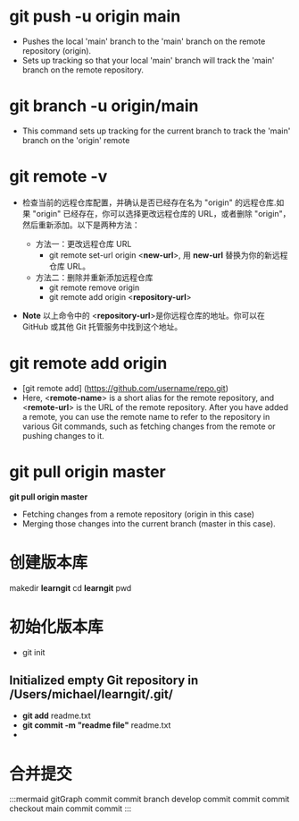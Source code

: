 # git push -u origin main

+ Pushes the local 'main' branch to the 'main' branch on the remote repository (origin).
+ Sets up tracking so that your local 'main' branch will track the 'main' branch on the remote repository.


# git branch -u origin/main
+ This command sets up tracking for the current branch to track the 'main' branch on the 'origin' remote

# git remote -v
+ 检查当前的远程仓库配置，并确认是否已经存在名为 "origin" 的远程仓库.如果 "origin" 已经存在，你可以选择更改远程仓库的 URL，或者删除 "origin"，然后重新添加。以下是两种方法：
  - 方法一：更改远程仓库 URL
    - git remote set-url origin &lt;**new-url**&gt;, 用 **new-url** 替换为你的新远程仓库 URL。
  - 方法二：删除并重新添加远程仓库
    - git remote remove origin
    - git remote add origin &lt;**repository-url**&gt;

+ **Note** 以上命令中的 &lt;**repository-url**&gt;是你远程仓库的地址。你可以在 GitHub 或其他 Git 托管服务中找到这个地址。

# git remote add origin
+ [git remote add] (https://github.com/username/repo.git)
+ Here, &lt;**remote-name**&gt; is a short alias for the remote repository, and &lt;**remote-url**&gt; is the URL of the remote repository. After you have added a remote, you can use the remote name to refer to the repository in various Git commands, such as fetching changes from the remote or pushing changes to it.


# git pull origin master
**git pull origin master**
+ Fetching changes from a remote repository (origin in this case) 
+ Merging those changes into the current branch (master in this case).

# 创建版本库
makedir **learngit**
cd **learngit**
pwd


# 初始化版本库
- git init
## Initialized empty Git repository in /Users/michael/learngit/.git/

 - **git add** readme.txt
 - **git commit -m "readme file"** readme.txt
 - 

 # 合并提交
:::mermaid
    gitGraph
       commit
       commit
       branch develop
       commit
       commit
       commit
       checkout main
       commit
       commit
:::

